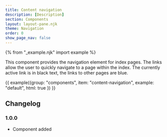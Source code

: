 ```yaml
---
title: Content navigation
description: [Description]
section: Components
layout: layout-pane.njk
theme: Navigation
order: 0
show_page_nav: false
---
```


{% from "_example.njk" import example %}

This component provides the navigation element for index pages. The links allow the user to quickly navigate to a page within the index. The currently active link is in black text, the links to other pages are blue.

{{ example({group: "components", item: "content-navigation", example: "default", html: true }) }}

## Changelog

### 1.0.0

- Component added